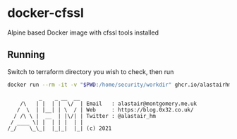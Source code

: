 # docker-cfssl

Alpine based Docker image with cfssl tools installed

## Running

Switch to terraform directory you wish to check, then run

```bash
docker run --rm -it -v "$PWD:/home/security/workdir" ghcr.io/alastairhm/docker-cfssl certinfo -cert <cert file>
```

```text
          _    _ __  __ 
    /\   | |  | |  \/  | Email   : alastair@montgomery.me.uk
   /  \  | |__| | \  / | Web     : https://blog.0x32.co.uk/
  / /\ \ |  __  | |\/| | Twitter : @alastair_hm
 / ____ \| |  | | |  | |
/_/    \_\_|  |_|_|  |_| (c) 2021
```
